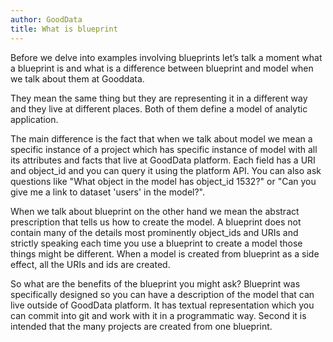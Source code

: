 ```yaml
---
author: GoodData
title: What is blueprint
---
```


Before we delve into examples involving blueprints let’s talk a moment what a blueprint is and what is a difference between blueprint and model when we talk about them at Gooddata.

They mean the same thing but they are representing it in a different way
and they live at different places. Both of them define a model of
analytic application.

The main difference is the fact that when we talk about model we mean a
specific instance of a project which has specific instance of model with
all its attributes and facts that live at GoodData platform. Each field
has a URI and object\_id and you can query it using the platform API.
You can also ask questions like "What object in the model has object\_id
1532?" or "Can you give me a link to dataset 'users' in the model?".

When we talk about blueprint on the other hand we mean the abstract
prescription that tells us how to create the model. A blueprint does not
contain many of the details most prominently object\_ids and URIs and
strictly speaking each time you use a blueprint to create a model those
things might be different. When a model is created from blueprint as a
side effect, all the URIs and ids are created.

So what are the benefits of the blueprint you might ask? Blueprint was
specifically designed so you can have a description of the model that
can live outside of GoodData platform. It has textual representation
which you can commit into git and work with it in a programmatic way.
Second it is intended that the many projects are created from one
blueprint.
